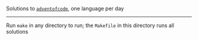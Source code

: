 Solutions to [`adventofcode`](https://adventofcode.com/), one language per day

---

Run `make` in any directory to run; the `Makefile` in this directory runs all solutions
